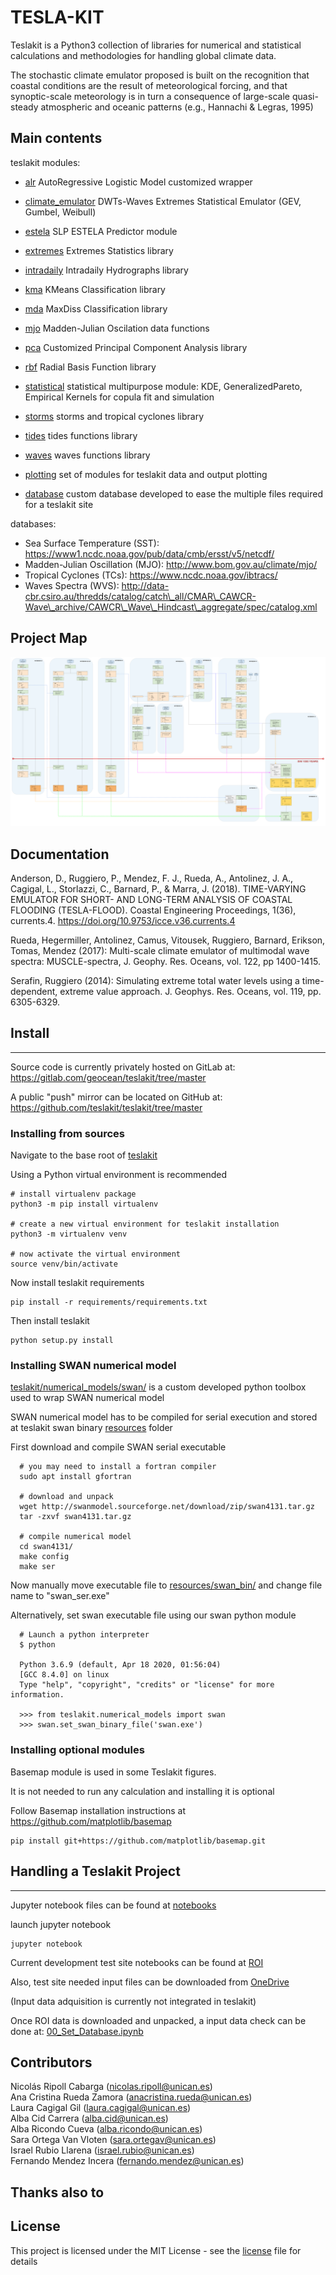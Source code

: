 # TESLA-KIT 

Teslakit is a Python3 collection of libraries for numerical and statistical calculations and methodologies for handling global climate data.

The stochastic climate emulator proposed is built on the recognition that coastal conditions are the result of meteorological forcing, and that synoptic-scale meteorology is in turn a consequence of large-scale quasi-steady atmospheric and oceanic patterns (e.g., Hannachi & Legras, 1995)


## Main contents

teslakit modules:

- [alr](./teslakit/alr.py) AutoRegressive Logistic Model customized wrapper
- [climate\_emulator](./teslakit/climate_emulator.py) DWTs-Waves Extremes Statistical Emulator (GEV, Gumbel, Weibull)
- [estela](./teslakit/estela.py) SLP ESTELA Predictor module
- [extremes](./teslakit/extremes.py) Extremes Statistics library
- [intradaily](./teslakit/intradaily.py) Intradaily Hydrographs library
- [kma](./teslakit/kma.py) KMeans Classification library 
- [mda](./teslakit/mda.py) MaxDiss Classification library 
- [mjo](./teslakit/mjo.py) Madden-Julian Oscilation data functions 
- [pca](./teslakit/pca.py) Customized Principal Component Analysis library 
- [rbf](./teslakit/rbf.py) Radial Basis Function library 
- [statistical](./teslakit/statistical.py) statistical multipurpose module: KDE,
  GeneralizedPareto, Empirical Kernels for copula fit and simulation
- [storms](./teslakit/storms.py) storms and tropical cyclones library
- [tides](./teslakit/tides.py) tides functions library
- [waves](./teslakit/waves.py) waves functions library

- [plotting](./teslakit/plotting/) set of modules for teslakit data and output plotting 
- [database](./teslakit/database.py) custom database developed to ease the multiple files required for a teslakit site 

databases:

- Sea Surface Temperature (SST): https://www1.ncdc.noaa.gov/pub/data/cmb/ersst/v5/netcdf/
- Madden-Julian Oscillation (MJO): http://www.bom.gov.au/climate/mjo/ 
- Tropical Cyclones (TCs): https://www.ncdc.noaa.gov/ibtracs/
- Waves Spectra (WVS): http://data-cbr.csiro.au/thredds/catalog/catch\_all/CMAR\_CAWCR-Wave\_archive/CAWCR\_Wave\_Hindcast\_aggregate/spec/catalog.xml


## Project Map

![picture](docs/img/map.svg)


## Documentation

Anderson, D., Ruggiero, P., Mendez, F. J., Rueda, A., Antolinez, J. A., Cagigal, L., Storlazzi, C., Barnard, P., & Marra, J. (2018). TIME-VARYING EMULATOR FOR SHORT- AND LONG-TERM ANALYSIS OF COASTAL FLOODING (TESLA-FLOOD). Coastal Engineering Proceedings, 1(36), currents.4. https://doi.org/10.9753/icce.v36.currents.4

Rueda, Hegermiller, Antolinez, Camus, Vitousek, Ruggiero, Barnard, Erikson, Tomas, Mendez (2017): Multi-scale climate emulator of multimodal wave spectra: MUSCLE-spectra, J. Geophy. Res. Oceans, vol. 122, pp 1400-1415.

Serafin, Ruggiero (2014): Simulating extreme total water levels using a time-dependent, extreme value approach. J. Geophys. Res. Oceans, vol. 119, pp. 6305-6329.


## Install 
- - -

Source code is currently privately hosted on GitLab at:  https://gitlab.com/geocean/teslakit/tree/master 

A public "push" mirror can be located on GitHub at: https://github.com/teslakit/teslakit/tree/master 


### Installing from sources

Navigate to the base root of [teslakit](./)

Using a Python virtual environment is recommended

```
# install virtualenv package 
python3 -m pip install virtualenv

# create a new virtual environment for teslakit installation
python3 -m virtualenv venv

# now activate the virtual environment
source venv/bin/activate
```

Now install teslakit requirements

```
pip install -r requirements/requirements.txt
```

Then install teslakit

```
python setup.py install
```

### Installing SWAN numerical model


[teslakit/numerical\_models/swan/](./teslakit/numerical_models/swan/) is a custom developed python toolbox used to wrap SWAN numerical model

SWAN numerical model has to be compiled for serial execution and stored at teslakit swan binary [resources](./teslakit/numerical_models/swan/resources/) folder

First download and compile SWAN serial executable

```
  # you may need to install a fortran compiler
  sudo apt install gfortran

  # download and unpack
  wget http://swanmodel.sourceforge.net/download/zip/swan4131.tar.gz
  tar -zxvf swan4131.tar.gz

  # compile numerical model
  cd swan4131/
  make config
  make ser
```

Now manually move executable file to [resources/swan\_bin/](./teslakit/numerical_models/swan/resources/swan_bin/) and change file name to "swan\_ser.exe"

Alternatively, set swan executable file using our swan python module

```
  # Launch a python interpreter
  $ python

  Python 3.6.9 (default, Apr 18 2020, 01:56:04) 
  [GCC 8.4.0] on linux
  Type "help", "copyright", "credits" or "license" for more information.
  
  >>> from teslakit.numerical_models import swan
  >>> swan.set_swan_binary_file('swan.exe')
```


### Installing optional modules

Basemap module is used in some Teslakit figures.

It is not needed to run any calculation and installing it is optional

Follow Basemap installation instructions at https://github.com/matplotlib/basemap

```
pip install git+https://github.com/matplotlib/basemap.git
```

## Handling a Teslakit Project 
- - -

Jupyter notebook files can be found at [notebooks](notebooks/)

launch jupyter notebook

```
jupyter notebook
```

Current development test site notebooks can be found at [ROI](notebooks/nb_ROI/)

Also, test site needed input files can be downloaded from [OneDrive](https://unican-my.sharepoint.com/:f:/g/personal/ripolln_unican_es/EiChCNEu0-9HpLUSt9r2nscBsvkWXBrroqvSwB-1gu8Tzg?e=NV9Faq)

(Input data adquisition is currently not integrated in teslakit)


Once ROI data is downloaded and unpacked, a input data check can be done at: [00_Set_Database.ipynb](notebooks/ROI/01_Offshore/00_Set_Database.ipynb)


## Contributors

Nicolás Ripoll Cabarga (nicolas.ripoll@unican.es)\
Ana Cristina Rueda Zamora (anacristina.rueda@unican.es)\
Laura Cagigal Gil (laura.cagigal@unican.es)\
Alba Cid Carrera (alba.cid@unican.es)\
Alba Ricondo Cueva (alba.ricondo@unican.es)\
Sara Ortega Van Vloten (sara.ortegav@unican.es)\
Israel Rubio Llarena (israel.rubio@unican.es)\
Fernando Mendez Incera (fernando.mendez@unican.es)

## Thanks also to


## License

This project is licensed under the MIT License - see the [license](LICENSE.txt) file for details




